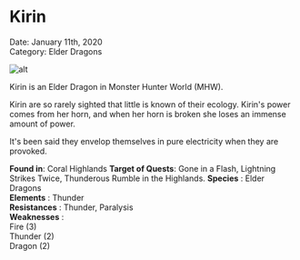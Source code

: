 # **Kirin**
Date: January 11th, 2020  
Category: Elder Dragons

![alt](images/Kirin.png)

Kirin is an Elder Dragon in Monster Hunter World (MHW).

Kirin are so rarely sighted that little is known of their ecology. Kirin's power comes from her horn, and when her horn is broken she loses an immense amount of power.

It's been said they envelop themselves in pure electricity when they are provoked.

    
**Found in**: Coral Highlands
**Target of Quests**: Gone in a Flash, Lightning Strikes Twice, Thunderous Rumble in the Highlands.
**Species** : Elder Dragons  
**Elements** : Thunder  
**Resistances** : Thunder, Paralysis  
**Weaknesses** :  
Fire (3)  
Thunder (2)  
Dragon (2)
   
